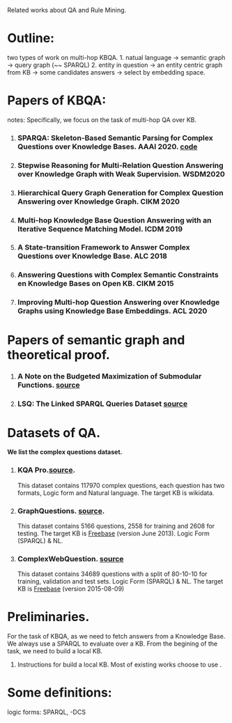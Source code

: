    Related works about QA and Rule Mining.

# Outline:
   two types of work on multi-hop KBQA.
    1. natual language -> semantic graph -> query graph (~~ SPARQL)
    2. entity in question -> an entity centric graph from KB -> some candidates answers -> select by embedding space.

# Papers of KBQA:
  notes: Specifically, we focus on the task of multi-hop QA over KB.
  
1. ### SPARQA: Skeleton-Based Semantic Parsing for Complex Questions over Knowledge Bases. AAAI 2020. [code](https://github.com/nju-websoft/SPARQA)
2. ### Stepwise Reasoning for Multi-Relation Question Answering over Knowledge Graph with Weak Supervision. WSDM2020
3. ### Hierarchical Query Graph Generation for Complex Question Answering over Knowledge Graph. CIKM 2020
4. ### Multi-hop Knowledge Base Question Answering with an Iterative Sequence Matching Model. ICDM 2019
5. ### A State-transition Framework to Answer Complex Questions over Knowledge Base. ALC 2018
6. ### Answering Questions with Complex Semantic Constraints en Knowledge Bases on Open KB. CIKM 2015
7. ### Improving Multi-hop Question Answering over Knowledge Graphs using Knowledge Base Embeddings. ACL 2020



# Papers of semantic graph and theoretical proof.

1. ### A Note on the Budgeted Maximization of Submodular Functions. [source](http://reports-archive.adm.cs.cmu.edu/anon/cald/CMU-CALD-05-103.pdf)
2. ### LSQ: The Linked SPARQL Queries Dataset [source](https://aidanhogan.com/docs/LSQ_ISWC2015.pdf)







# Datasets of QA.
**We list the complex questions dataset.**
1. ### KQA Pro.[source](https://github.com/shijx12/KQAPro_Baselines).
   This dataset contains 117970 complex questions, each question has two formats, Logic form and Natural language. The target KB is wikidata. 
   
   
2. ### GraphQuestions. [source](https://pan.baidu.com/s/1N_WBCmoQIvNCk_W4oFHeKA).
   This dataset contains 5166 questions, 2558 for training and 2608 for testing. The target KB is [Freebase](https://pan.baidu.com/s/1FWwv1R_7JtO_mpk_6pL_TQ) (version June 2013). Logic Form (SPARQL) & NL.
3. ### ComplexWebQuestion. [source](https://pan.baidu.com/s/106vC73W9WKXyuuFcaoPIuQ)
   This dataset contains 34689 questions with a split of 80-10-10 for training, validation and test sets. Logic Form (SPARQL) & NL. The target KB is [Freebase](https://pan.baidu.com/s/1CCxljj_yH9S3Y4Zeh6epmw) (version 2015-08-09)


# Preliminaries.
   For the task of KBQA, as we need to fetch answers from a Knowledge Base. We always use a SPARQL to evaluate over a KB. From the begining of the task, we need to build a local KB. 
   1. Instructions for build a local KB. Most of existing works choose to use . 


# Some definitions:
   logic forms: SPARQL, -DCS
